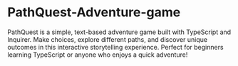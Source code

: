 # PathQuest-Adventure-game
 PathQuest is a simple, text-based adventure game built with TypeScript and Inquirer. Make choices, explore different paths, and discover unique outcomes in this interactive storytelling experience. Perfect for beginners learning TypeScript or anyone who enjoys a quick adventure!
